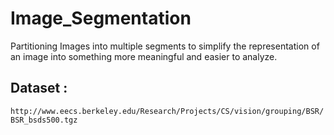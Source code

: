 # Image_Segmentation
Partitioning Images into multiple segments to simplify the representation of an image into something more meaningful and easier to analyze.

## Dataset :
``` http://www.eecs.berkeley.edu/Research/Projects/CS/vision/grouping/BSR/BSR_bsds500.tgz ```

